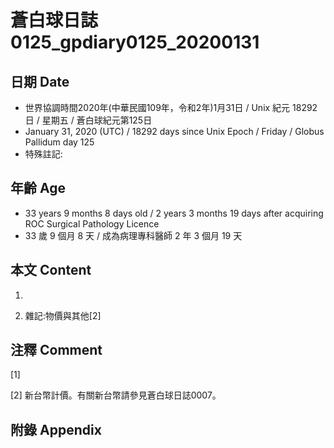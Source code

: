 # 蒼白球日誌0125_gpdiary0125_20200131 #

## 日期 Date ##

* 世界協調時間2020年(中華民國109年，令和2年)1月31日 / Unix 紀元 18292 日 / 星期五 / 蒼白球紀元第125日
* January 31, 2020 (UTC) / 18292 days since Unix Epoch / Friday / Globus Pallidum day 125
* 特殊註記:

## 年齡 Age ##

* 33 years 9 months 8 days old / 2 years 3 months 19 days after acquiring ROC Surgical Pathology Licence
* 33 歲 9 個月 8 天 / 成為病理專科醫師 2 年 3 個月 19 天

## 本文 Content ##

1. 

    
2. 雜記:物價與其他[2]

    

## 注釋 Comment ##

[1] 


[2] 新台幣計價。有關新台幣請參見蒼白球日誌0007。



## 附錄 Appendix ##

